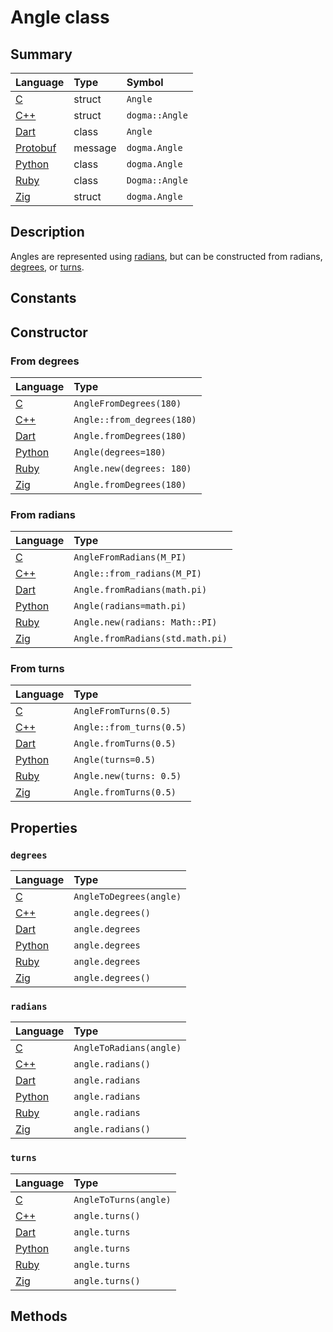 # Angle class

## Summary

Language        | Type      | Symbol
:---------------| :-------- | :-------------------------------------------------
[C]             | struct    | `Angle`
[C++]           | struct    | `dogma::Angle`
[Dart]          | class     | `Angle`
[Protobuf]      | message   | `dogma.Angle`
[Python]        | class     | `dogma.Angle`
[Ruby]          | class     | `Dogma::Angle`
[Zig]           | struct    | `dogma.Angle`

## Description

Angles are represented using [radians], but can be constructed from radians,
[degrees], or [turns].

## Constants

## Constructor

### From degrees

Language        | Type
:---------------| :-------------------------------------------------------------
[C]             | `AngleFromDegrees(180)`
[C++]           | `Angle::from_degrees(180)`
[Dart]          | `Angle.fromDegrees(180)`
[Python]        | `Angle(degrees=180)`
[Ruby]          | `Angle.new(degrees: 180)`
[Zig]           | `Angle.fromDegrees(180)`

### From radians

Language        | Type
:---------------| :-------------------------------------------------------------
[C]             | `AngleFromRadians(M_PI)`
[C++]           | `Angle::from_radians(M_PI)`
[Dart]          | `Angle.fromRadians(math.pi)`
[Python]        | `Angle(radians=math.pi)`
[Ruby]          | `Angle.new(radians: Math::PI)`
[Zig]           | `Angle.fromRadians(std.math.pi)`

### From turns

Language        | Type
:---------------| :-------------------------------------------------------------
[C]             | `AngleFromTurns(0.5)`
[C++]           | `Angle::from_turns(0.5)`
[Dart]          | `Angle.fromTurns(0.5)`
[Python]        | `Angle(turns=0.5)`
[Ruby]          | `Angle.new(turns: 0.5)`
[Zig]           | `Angle.fromTurns(0.5)`

## Properties

### `degrees`

Language        | Type
:---------------| :-------------------------------------------------------------
[C]             | `AngleToDegrees(angle)`
[C++]           | `angle.degrees()`
[Dart]          | `angle.degrees`
[Python]        | `angle.degrees`
[Ruby]          | `angle.degrees`
[Zig]           | `angle.degrees()`

### `radians`

Language        | Type
:---------------| :-------------------------------------------------------------
[C]             | `AngleToRadians(angle)`
[C++]           | `angle.radians()`
[Dart]          | `angle.radians`
[Python]        | `angle.radians`
[Ruby]          | `angle.radians`
[Zig]           | `angle.radians()`

### `turns`

Language        | Type
:---------------| :-------------------------------------------------------------
[C]             | `AngleToTurns(angle)`
[C++]           | `angle.turns()`
[Dart]          | `angle.turns`
[Python]        | `angle.turns`
[Ruby]          | `angle.turns`
[Zig]           | `angle.turns()`

## Methods

[degrees]:  glossary.md#degree
[radians]:  glossary.md#radian
[turns]:    glossary.md#turn

[C]:        https://github.com/dogmatists/dogma.c/blob/master/dogma/angle.h
[C++]:      https://github.com/dogmatists/dogma.cpp/blob/master/dogma/angle.hpp
[Dart]:     https://github.com/dogmatists/dogma.dart/blob/master/lib/src/angle.dart
[Protobuf]: https://github.com/dogmatists/dogma.pb/blob/master/src/angle.proto
[Python]:   https://github.com/dogmatists/dogma.py/blob/master/src/dogma/angle.py
[Ruby]:     https://github.com/dogmatists/dogma.rb/blob/master/lib/dogma/angle.rb
[Zig]:      https://github.com/dogmatists/dogma.zig/blob/master/src/angle.zig
